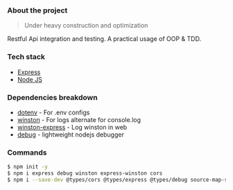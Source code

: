 <div align="center">

</div>

### About the project

> Under heavy construction and optimization

Restful Api integration and testing. A practical usage of OOP & TDD.

### Tech stack

- [Express](http://expressjs.com/)
- [Node JS](https://nodejs.org/en/docs/)

### Dependencies breakdown

- [dotenv](https://www.npmjs.com/package/dotenv) - For .env configs
- [winston](https://www.npmjs.com/package/winston) - For logs alternate for console.log
- [winston-express](https://www.npmjs.com/package/winston-express) - Log winston in web
- [debug](https://www.npmjs.com/package/debug) - lightweight nodejs debugger

### Commands

```bash
$ npm init -y
$ npm i express debug winston express-winston cors
$ npm i --save-dev @types/cors @types/express @types/debug source-map-support tslint typescript
```
